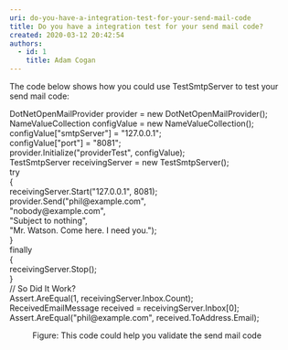 ```yaml
---
uri: do-you-have-a-integration-test-for-your-send-mail-code
title: Do you have a integration test for your send mail code?
created: 2020-03-12 20:42:54
authors:
  - id: 1
    title: Adam Cogan
---
```





<span class='intro'> The code below shows how you could use TestSmtpServer&#160;to test your send mail code&#58;​<br> </span>

<p class="ssw15-rteElement-CodeArea">​DotNetOpenMailProvider provider = new DotNetOpenMailProvider();<br>NameValueCollection configValue = new NameValueCollection();<br>configValue[&quot;smtpServer&quot;] = &quot;127.0.0.1&quot;;<br>configValue[&quot;port&quot;] = &quot;8081&quot;;<br>provider.Initialize(&quot;providerTest&quot;, configValue);<br>TestSmtpServer receivingServer = new TestSmtpServer();<br>try<br>&#123;<br> receivingServer.Start(&quot;127.0.0.1&quot;, 8081);<br> provider.Send(&quot;phil@example.com&quot;, <br> &quot;nobody@example.com&quot;, <br> &quot;Subject to nothing&quot;, <br> &quot;Mr. Watson. Come here. I need you.&quot;);<br>&#125;<br>finally<br>&#123;<br> receivingServer.Stop();<br>&#125;<br>// So Did It Work?<br>Assert.AreEqual(1, receivingServer.Inbox.Count);<br>ReceivedEmailMessage received = receivingServer.Inbox[0];<br>Assert.AreEqual(&quot;phil@example.com&quot;, received.ToAddress.Email);</p><dd class="ssw15-rteElement-FigureGood">Figure&#58; This code could help you validate the send mail code​​<br></dd>


